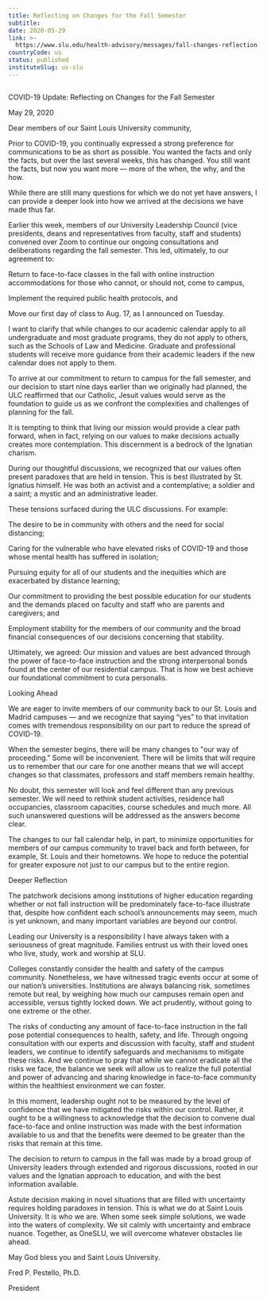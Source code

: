 ```yaml
---
title: Reflecting on Changes for the Fall Semester
subtitle: 
date: 2020-05-29
link: >-
  https://www.slu.edu/health-advisory/messages/fall-changes-reflection.php
countryCode: us
status: published
instituteSlug: us-slu
---
```

![]()

COVID-19 Update: Reflecting on Changes for the Fall Semester

May 29, 2020

Dear members of our Saint Louis University community,

Prior to COVID-19, you continually expressed a strong preference for communications to be as short as possible. You wanted the facts and only the facts, but over the last several weeks, this has changed. You still want the facts, but now you want more — more of the when, the why, and the how.

While there are still many questions for which we do not yet have answers, I can provide a deeper look into how we arrived at the decisions we have made thus far.

Earlier this week, members of our University Leadership Council (vice presidents, deans and representatives from faculty, staff and students) convened over Zoom to continue our ongoing consultations and deliberations regarding the fall semester. This led, ultimately, to our agreement to:

Return to face-to-face classes in the fall with online instruction accommodations for those who cannot, or should not, come to campus,

Implement the required public health protocols, and

Move our first day of class to Aug. 17, as I announced on Tuesday.

I want to clarify that while changes to our academic calendar apply to all undergraduate and most graduate programs, they do not apply to others, such as the Schools of Law and Medicine. Graduate and professional students will receive more guidance from their academic leaders if the new calendar does not apply to them.

To arrive at our commitment to return to campus for the fall semester, and our decision to start nine days earlier than we originally had planned, the ULC reaffirmed that our Catholic, Jesuit values would serve as the foundation to guide us as we confront the complexities and challenges of planning for the fall.

It is tempting to think that living our mission would provide a clear path forward, when in fact, relying on our values to make decisions actually creates more contemplation. This discernment is a bedrock of the Ignatian charism.

During our thoughtful discussions, we recognized that our values often present paradoxes that are held in tension. This is best illustrated by St. Ignatius himself. He was both an activist and a contemplative; a soldier and a saint; a mystic and an administrative leader.

These tensions surfaced during the ULC discussions. For example:

The desire to be in community with others and the need for social distancing;

Caring for the vulnerable who have elevated risks of COVID-19 and those whose mental health has suffered in isolation;

Pursuing equity for all of our students and the inequities which are exacerbated by distance learning;

Our commitment to providing the best possible education for our students and the demands placed on faculty and staff who are parents and caregivers; and

Employment stability for the members of our community and the broad financial consequences of our decisions concerning that stability.

Ultimately, we agreed: Our mission and values are best advanced through the power of face-to-face instruction and the strong interpersonal bonds found at the center of our residential campus. That is how we best achieve our foundational commitment to cura personalis.

Looking Ahead

We are eager to invite members of our community back to our St. Louis and Madrid campuses — and we recognize that saying “yes” to that invitation comes with tremendous responsibility on our part to reduce the spread of COVID-19.

When the semester begins, there will be many changes to "our way of proceeding." Some will be inconvenient. There will be limits that will require us to remember that our care for one another means that we will accept changes so that classmates, professors and staff members remain healthy.

No doubt, this semester will look and feel different than any previous semester. We will need to rethink student activities, residence hall occupancies, classroom capacities, course schedules and much more. All such unanswered questions will be addressed as the answers become clear.

The changes to our fall calendar help, in part, to minimize opportunities for members of our campus community to travel back and forth between, for example, St. Louis and their hometowns. We hope to reduce the potential for greater exposure not just to our campus but to the entire region.

Deeper Reflection

The patchwork decisions among institutions of higher education regarding whether or not fall instruction will be predominately face-to-face illustrate that, despite how confident each school’s announcements may seem, much is yet unknown, and many important variables are beyond our control.

Leading our University is a responsibility I have always taken with a seriousness of great magnitude. Families entrust us with their loved ones who live, study, work and worship at SLU.

Colleges constantly consider the health and safety of the campus community. Nonetheless, we have witnessed tragic events occur at some of our nation’s universities. Institutions are always balancing risk, sometimes remote but real, by weighing how much our campuses remain open and accessible, versus tightly locked down. We act prudently, without going to one extreme or the other.

The risks of conducting any amount of face-to-face instruction in the fall pose potential consequences to health, safety, and life. Through ongoing consultation with our experts and discussion with faculty, staff and student leaders, we continue to identify safeguards and mechanisms to mitigate these risks. And we continue to pray that while we cannot eradicate all the risks we face, the balance we seek will allow us to realize the full potential and power of advancing and sharing knowledge in face-to-face community within the healthiest environment we can foster.

In this moment, leadership ought not to be measured by the level of confidence that we have mitigated the risks within our control. Rather, it ought to be a willingness to acknowledge that the decision to convene dual face-to-face and online instruction was made with the best information available to us and that the benefits were deemed to be greater than the risks that remain at this time.

The decision to return to campus in the fall was made by a broad group of University leaders through extended and rigorous discussions, rooted in our values and the Ignatian approach to education, and with the best information available.

Astute decision making in novel situations that are filled with uncertainty requires holding paradoxes in tension. This is what we do at Saint Louis University. It is who we are. When some seek simple solutions, we wade into the waters of complexity. We sit calmly with uncertainty and embrace nuance. Together, as OneSLU, we will overcome whatever obstacles lie ahead.

May God bless you and Saint Louis University.

Fred P. Pestello, Ph.D.

President